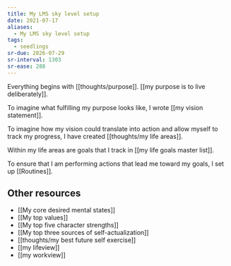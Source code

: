 ```yaml
---
title: My LMS sky level setup
date: 2021-07-17
aliases:
  - My LMS sky level setup
tags:
  - seedlings
sr-due: 2026-07-29
sr-interval: 1303
sr-ease: 288
---
```

Everything begins with [[thoughts/purpose]]. [[my purpose is to live deliberately]].

To imagine what fulfilling my purpose looks like, I wrote [[my vision statement]].

To imagine how my vision could translate into action and allow myself to track my progress, I have created [[thoughts/my life areas]].

Within my life areas are goals that I track in [[my life goals master list]].

To ensure that I am performing actions that lead me toward my goals, I set up [[Routines]].

## Other resources

- [[My core desired mental states]]
- [[My top values]]
- [[My top five character strengths]]
- [[My top three sources of self-actualization]]
- [[thoughts/my best future self exercise]]
- [[my lifeview]]
- [[my workview]]